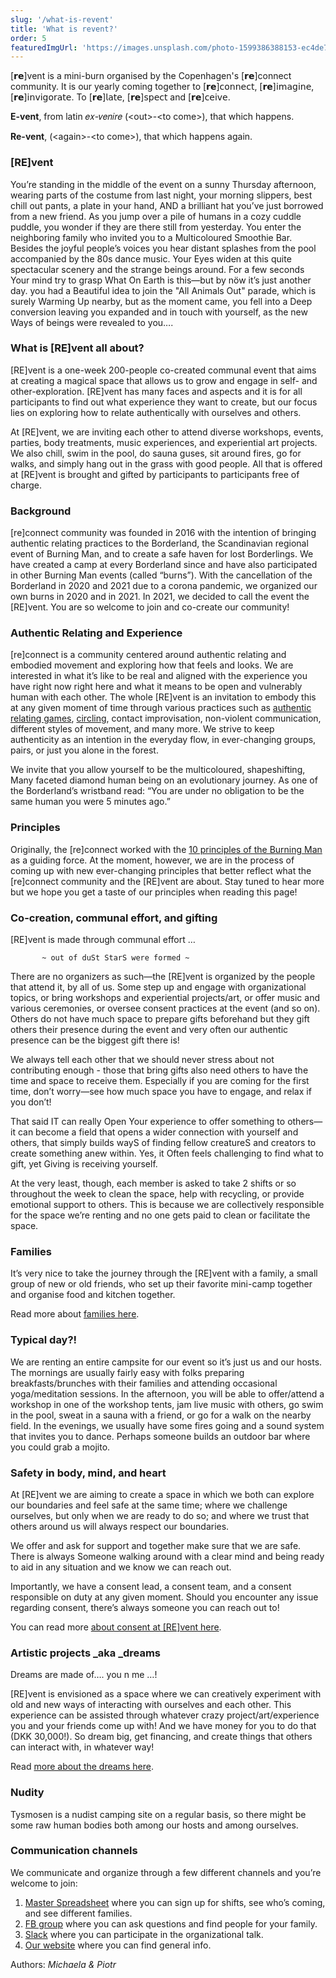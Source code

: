 ```yaml
---
slug: '/what-is-revent'
title: 'What is revent?'
order: 5
featuredImgUrl: 'https://images.unsplash.com/photo-1599386388153-ec4de78037ef?ixid=MnwxMjA3fDB8MHxwaG90by1wYWdlfHx8fGVufDB8fHx8&ixlib=rb-1.2.1&auto=format&fit=crop&w=1650&q=80'
---
```


[𝗿𝗲]vent is a mini-burn organised by the Copenhagen's [𝗿𝗲]connect community. It is our yearly coming together to [𝗿𝗲]𝖼𝗈𝗇𝗇𝖾𝖼𝗍, [𝗿𝗲]𝗂𝗆𝖺𝗀𝗂𝗇𝖾, [𝗿𝗲]𝗂𝗇𝗏𝗂𝗀𝗈𝗋𝖺𝗍𝖾. To [𝗿𝗲]𝗅𝖺𝗍𝖾, [𝗿𝗲]𝗌𝗉𝖾𝖼𝗍 and [𝗿𝗲]𝖼𝖾𝗂𝗏𝖾.

**E-vent**, from latin 𝑒𝑥-𝑣𝑒𝑛𝑖𝑟𝑒 (&lt;out>-&lt;to come>), that which happens.

**Re-vent**, (&lt;again>-&lt;to come>), that which happens again.

### [RE]vent

You’re standing in the middle of the event on a sunny Thursday afternoon, wearing parts of the costume from last night, your morning slippers, best chill out pants, a plate in your hand, AND a brilliant hat you’ve just borrowed from a new friend. As you jump over a pile of humans in a cozy cuddle puddle, you wonder if they are there still from yesterday. You enter the neighboring family who invited you to a Multicoloured Smoothie Bar. Besides the joyful people’s voices you hear distant splashes from the pool accompanied by the 80s dance music. Your Eyes widen at this quite spectacular scenery and the strange beings around. For a few seconds Your mind try to grasp What On Earth is this—but by nöw it’s just another day. you had a Beautiful idea to join the "All Animals Out" parade, which is surely Warming Up nearby, but as the moment came, you fell into a Deep conversion leaving you expanded and in touch with yourself, as the new Ways of beings were revealed to you….

### What is [RE]vent all about?

[RE]vent is a one-week 200-people co-created communal event that aims at creating a magical space that allows us to grow and engage in self- and other-exploration. [RE]vent has many faces and aspects and it is for all participants to find out what experience they want to create, but our focus lies on exploring how to relate authentically with ourselves and others.

At [RE]vent, we are inviting each other to attend diverse workshops, events, parties, body treatments, music experiences, and experiential art projects. We also chill, swim in the pool, do sauna guses, sit around fires, go for walks, and simply hang out in the grass with good people. All that is offered at [RE]vent is brought and gifted by participants to participants free of charge.

### Background

[re]connect community was founded in 2016 with the intention of bringing authentic relating practices to the Borderland, the Scandinavian regional event of Burning Man, and to create a safe haven for lost Borderlings. We have created a camp at every Borderland since and have also participated in other Burning Man events (called “burns”). With the cancellation of the Borderland in 2020 and 2021 due to a corona pandemic, we organized our own burns in 2020 and in 2021. In 2021, we decided to call the event the [RE]vent. You are so welcome to join and co-create our community!

### Authentic Relating and Experience

[re]connect is a community centered around authentic relating and embodied movement and exploring how that feels and looks. We are interested in what it’s like to be real and aligned with the experience you have right now right here and what it means to be open and vulnerably human with each other. The whole [RE]vent is an invitation to embody this at any given moment of time through various practices such as [authentic relating games](https://silo.tips/download/authentic-relating-games-night-handbook), [circling](https://www.circlingeurope.com/what-is-circling), contact improvisation, non-violent communication, different styles of movement, and many more. We strive to keep authenticity as an intention in the everyday flow, in ever-changing groups, pairs, or just you alone in the forest.

We invite that you allow yourself to be the multicoloured, shapeshifting, Many faceted diamond human being on an evolutionary journey. As one of the Borderland’s wristband read: “You are under no obligation to be the same human you were 5 minutes ago.”

### Principles

Originally, the [re]connect worked with the [10 principles of the Burning Man](https://burningman.org/culture/philosophical-center/10-principles/) as a guiding force. At the moment, however, we are in the process of coming up with new ever-changing principles that better reflect what the [re]connect community and the [RE]vent are about. Stay tuned to hear more but we hope you get a taste of our principles when reading this page!

### Co-creation, communal effort, and gifting

[RE]vent is made through communal effort …

           ~ out of duSt StarS were formed ~

There are no organizers as such—the [RE]vent is organized by the people that attend it, by all of us. Some step up and engage with organizational topics, or bring workshops and experiential projects/art, or offer music and various ceremonies, or oversee consent practices at the event (and so on). Others do not have much space to prepare gifts beforehand but they gift others their presence during the event and very often our authentic presence can be the biggest gift there is!

We always tell each other that we should never stress about not contributing enough - those that bring gifts also need others to have the time and space to receive them. Especially if you are coming for the first time, don’t worry—see how much space you have to engage, and relax if you don’t!

That said IT can really Open Your experience to offer something to others—it can become a field that opens a wider connection with yourself and others, that simply builds wayS of finding fellow creatureS and creators to create something anew within. Yes, it Often feels challenging to find what to gift, yet Giving is receiving yourself.

At the very least, though, each member is asked to take 2 shifts or so throughout the week to clean the space, help with recycling, or provide emotional support to others. This is because we are collectively responsible for the space we’re renting and no one gets paid to clean or facilitate the space.

### Families

It’s very nice to take the journey through the [RE]vent with a family, a small group of new or old friends, who set up their favorite mini-camp together and organise food and kitchen together.

Read more about [families here](https://revent.lighthousecph.dk/families).

### Typical day?!

We are renting an entire campsite for our event so it’s just us and our hosts. The mornings are usually fairly easy with folks preparing breakfasts/brunches with their families and attending occasional yoga/meditation sessions. In the afternoon, you will be able to offer/attend a workshop in one of the workshop tents, jam live music with others, go swim in the pool, sweat in a sauna with a friend, or go for a walk on the nearby field. In the evenings, we usually have some fires going and a sound system that invites you to dance. Perhaps someone builds an outdoor bar where you could grab a mojito.

### Safety in body, mind, and heart

At [RE]vent we are aiming to create a space in which we both can explore our boundaries and feel safe at the same time; where we challenge ourselves, but only when we are ready to do so; and where we trust that others around us will always respect our boundaries.

We offer and ask for support and together make sure that we are safe. There is always Someone walking around with a clear mind and being ready to aid in any situation and we know we can reach out.

Importantly, we have a consent lead, a consent team, and a consent responsible on duty at any given moment. Should you encounter any issue regarding consent, there’s always someone you can reach out to!

You can read more [about consent at [RE]vent here](https://revent.lighthousecph.dk/consent).

### Artistic projects \_aka \_dreams

Dreams are made of…. you n me …!

[RE]vent is envisioned as a space where we can creatively experiment with old and new ways of interacting with ourselves and each other. This experience can be assisted through whatever crazy project/art/experience you and your friends come up with! And we have money for you to do that (DKK 30,000!). So dream big, get financing, and create things that others can interact with, in whatever way!

Read [more about the dreams here](https://revent.lighthousecph.dk/dreams).

### Nudity

Tysmosen is a nudist camping site on a regular basis, so there might be some raw human bodies both among our hosts and among ourselves.

### Communication channels

We communicate and organize through a few different channels and you’re welcome to join:

1. [Master Spreadsheet](https://docs.google.com/spreadsheets/d/1dX5Phs0cxPTZ6bkvRYWoK8As-rbv_2I3ag1Df-CGk0w) where you can sign up for shifts, see who’s coming, and see different families.
2. [FB group](https://www.facebook.com/groups/1568297930147898) where you can ask questions and find people for your family.
3. [Slack](https://l.facebook.com/l.php?u=https%3A%2F%2Fjoin.slack.com%2Ft%2Fthe-reconnect%2Fshared_invite%2Fzt-p9xsyssj-dWAHe5KmiiF6KWgyWpBT9w%3Ffbclid%3DIwAR0d4MOfNTpWBdwcf2BMDTBvAWsKPVRYP19-t3Wut1iampCD5HZRP-4chxM&h=AT1gORAoSZfYxnC4vzV0UGQlEthKO6aJ6EiOvZp8pSHyIHq32zf25R9tI-Yr8vpBoKvntTFQYp0nRNyRVJEMsjdE_-aKAjXkBiZy7b1soIbHkrqXXW89wQWt1a_9Fx7ueQ&__tn__=-UK-R&c[0]=AT2LRILGNGbYhcx_bzl9LfShfjzeD5g5Hda49yRBiC4u3gWyMN2zd_viz1B_KdSgoTNktmreSQ_Tj99zWA5EEKgC6o-gBparAjIqkAvZoZDJw25JXFAqcDoZKNRnEEoOmipIh7ZdmzPFaXKa1mFt47_DOgL9297114M) where you can participate in the organizational talk.
4. [Our website](https://revent.lighthousecph.dk/) where you can find general info.

Authors: _Michaela & Piotr_
